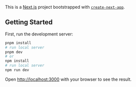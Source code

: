 This is a [Next.js](https://nextjs.org) project bootstrapped with [`create-next-app`](https://nextjs.org/docs/app/api-reference/cli/create-next-app).

## Getting Started

First, run the development server:

```bash
pnpm install
# run local server
pnpm dev
# or
npm install
# run local server
npm run dev
```

Open [http://localhost:3000](http://localhost:3000) with your browser to see the result.
